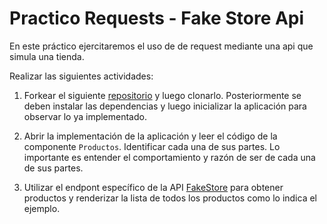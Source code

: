 # Practico Requests - Fake Store Api

En este práctico ejercitaremos el uso de de request mediante una api que simula una tienda.

Realizar las siguientes actividades:

1. Forkear el siguiente [repositorio](https://github.com/fedevirgolini-itr/fakeStore) y luego clonarlo. Posteriormente se deben instalar las dependencias y luego inicializar la aplicación para observar lo ya implementado.

2. Abrir la implementación de la aplicación y leer el código de la componente `Productos`. Identificar cada una de sus partes. Lo importante es entender el comportamiento y razón de ser de cada una de sus partes.

3. Utilizar el endpont específico de la API [FakeStore](https://fakestoreapi.com/docs) para obtener productos y renderizar la lista de todos los productos como lo indica el ejemplo.